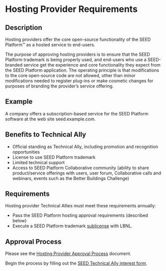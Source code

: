 # Hosting Provider Requirements

## Description

Hosting providers offer the core open-source functionality of the SEED Platform&trade; as a hosted service to end-users. 

The purpose of approving hosting providers is to ensure that the SEED Platform trademark is being properly used, and end-users who use a SEED-branded service get the experience and core functionality they expect from the SEED Platform application. The operating principle is that modifications to the core open-source code are not allowed, other than minor modifications needed to register plug-ins or make cosmetic changes for purposes of branding the provider’s service offering.

## Example

A company offers a subscription-based service for the SEED Platform software at the web site seed.example.com.

## Benefits to Technical Ally

- Official standing as Technical Ally, including promotion and recognition opportunities
- License to use SEED Platform trademark
- Limited technical support
- Access to SEED Platform Collaborative community (ability to share product/service offerings with users, user forum, Collaborative calls and webinars, events such as the Better Buildings Challenge)

## Requirements

Hosting provider Technical Allies must meet these requirements annually:

- Pass the SEED Platform hosting approval requirements (described below)
- Execute a SEED Platform trademark [sublicense](resources/SEED_LBNL_sample_license.pdf) with LBNL.

## Approval Process

Please see the [Hosting Provider Approval Process](https://drive.google.com/file/d/0B0NwK2GyHtaZVW9BU3k2TlFMRkE/view?usp=sharing) document.

Begin the process by filling out the [SEED Technical Ally interest form](https://docs.google.com/forms/d/1dqwGF38yPLWIT5zZgjiin38Eo_25SraaWGewIpHPhWo/viewform?usp=send_form).
